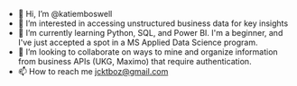 - 👋 Hi, I’m @katiemboswell
- 👀 I’m interested in accessing unstructured business data for key insights
- 🌱 I’m currently learning Python, SQL, and Power BI. I'm a beginner, and I've just accepted a spot in a MS Applied Data Science program.
- 💞️ I’m looking to collaborate on ways to mine and organize information from business APIs (UKG, Maximo) that require authentication.
- 📫 How to reach me jcktboz@gmail.com

<!---
katiemboswell/katiemboswell is a ✨ special ✨ repository because its `README.md` (this file) appears on your GitHub profile.
You can click the Preview link to take a look at your changes.
--->
